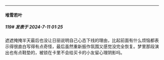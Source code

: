 ﻿
*****

####  堆雪若叶  
##### 119#       发表于 2024-7-11 01:25

遮遮掩掩半天最后也没让日丽说明自己心态下线的理由，比起前面有什么烦恼都表示得很直白写得有点奇怪，最后虽然重新振作氛围又感觉没完全恢复。梦里那段演出也有点鞋垫的，被锁在卡里不会给买卡的小友留心理阴影吗。

